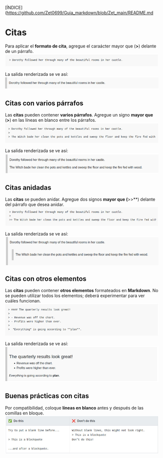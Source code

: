 [ÍNDICE](https://github.com/Zet0699/Guia_markdown/blob/Zet_main/README.md


# **Citas**

Para aplicar el **formato de cita**, agregue el caraácter mayor que \(**\>**\) delante de un párrafo.
![citas_01](/IMG/citas_01.jpg "Crear cita")

La salida renderizada se ve así:
![citas_02](/IMG/citas_02.jpg "Salida renderizada")


## **Citas con varios párrafos**

Las **citas** pueden contener **varios párrafos**. Agregue un signo **mayor que** \(**\>**\) en las líneas en blanco entre los párrafos.
![citas_03](/IMG/citas_03.jpg "Citas con varios párrafos")

La salida renderizada se ve así:
![citas_04](/IMG/citas_04.jpg "Salida renderizada")


## **Citas anidadas**
Las **citas** se pueden anidar. Agregue dos signos **mayor que \(**\>\>**\) delante del párrafo que desea anidar.
![citas_05](/IMG/citas_05.jpg "Citas anidadas")

La salida renderizada se ve así:
![citas_06](/IMG/citas_06.jpg "Salida renderizada")


## **Citas con otros elementos**

Las **citas** pueden contener **otros elementos** formateados en **Markdown**. 
No se pueden utilizar todos los elementos; deberá experimentar para ver cuáles funcionan.
![citas_07](/IMG/citas_07.jpg "Citas con otros elementos")

La salida renderizada se ve así:
![citas_08](/IMG/citas_08.jpg "Salida renderizada")

## **Buenas prácticas con citas**

Por compatibilidad, coloque **líneas en blanco** antes y después de las comillas en bloque.
![citas_09](/IMG/citas_09.jpg "Buenas prácticas")
